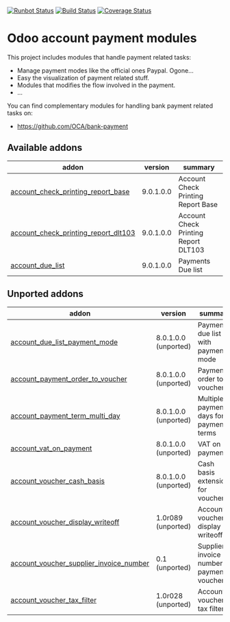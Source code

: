 [![Runbot Status](https://runbot.odoo-community.org/runbot/badge/flat/96/10.0.svg)](https://runbot.odoo-community.org/runbot/repo/github-com-oca-account-payment-96)
[![Build Status](https://travis-ci.org/OCA/account-payment.svg?branch=10.0)](https://travis-ci.org/OCA/account-payment)
[![Coverage Status](https://coveralls.io/repos/OCA/account-payment/badge.png?branch=10.0)](https://coveralls.io/r/OCA/account-payment?branch=10.0)

Odoo account payment modules
============================

This project includes modules that handle payment related tasks:

* Manage payment modes like the official ones Paypal. Ogone...
* Easy the visualization of payment related stuff.
* Modules that modifies the flow involved in the payment.
* ...

You can find complementary modules for handling bank payment related tasks on:

 * https://github.com/OCA/bank-payment
 
[//]: # (addons)
Available addons
----------------
addon | version | summary
--- | --- | ---
[account_check_printing_report_base](account_check_printing_report_base/) | 9.0.1.0.0 | Account Check Printing Report Base
[account_check_printing_report_dlt103](account_check_printing_report_dlt103/) | 9.0.1.0.0 | Account Check Printing Report DLT103
[account_due_list](account_due_list/) | 9.0.1.0.0 | Payments Due list

Unported addons
---------------
addon | version | summary
--- | --- | ---
[account_due_list_payment_mode](account_due_list_payment_mode/) | 8.0.1.0.0 (unported) | Payment due list with payment mode
[account_payment_order_to_voucher](account_payment_order_to_voucher/) | 8.0.1.0.0 (unported) | Payment order to voucher
[account_payment_term_multi_day](account_payment_term_multi_day/) | 8.0.1.0.0 (unported) | Multiple payment days for payment terms
[account_vat_on_payment](account_vat_on_payment/) | 8.0.1.0.0 (unported) | VAT on payment
[account_voucher_cash_basis](account_voucher_cash_basis/) | 8.0.1.0.0 (unported) | Cash basis extensions for vouchers
[account_voucher_display_writeoff](account_voucher_display_writeoff/) | 1.0r089 (unported) | Account voucher display writeoff
[account_voucher_supplier_invoice_number](account_voucher_supplier_invoice_number/) | 0.1 (unported) | Supplier invoice number in payment vouchers
[account_voucher_tax_filter](account_voucher_tax_filter/) | 1.0r028 (unported) | Account voucher tax filter

[//]: # (end addons)
